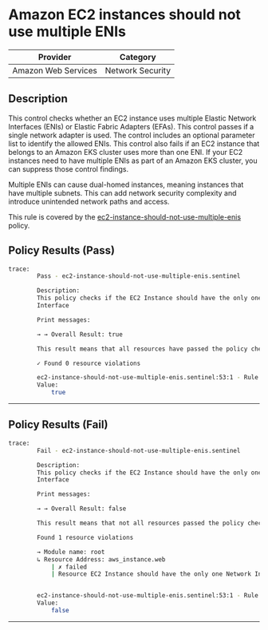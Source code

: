 # Amazon EC2 instances should not use multiple ENIs

| Provider            |      Category      |
| ------------------- | ------------------ |
| Amazon Web Services |  Network Security  |

## Description

This control checks whether an EC2 instance uses multiple Elastic Network Interfaces (ENIs) or Elastic Fabric Adapters (EFAs). This control passes if a single network adapter is used. The control includes an optional parameter list to identify the allowed ENIs. This control also fails if an EC2 instance that belongs to an Amazon EKS cluster uses more than one ENI. If your EC2 instances need to have multiple ENIs as part of an Amazon EKS cluster, you can suppress those control findings.

Multiple ENIs can cause dual-homed instances, meaning instances that have multiple subnets. This can add network security complexity and introduce unintended network paths and access.

This rule is covered by the [ec2-instance-should-not-use-multiple-enis](../../policies/ec2-instance-should-not-use-multiple-enis.sentinel) policy.

## Policy Results (Pass)

```bash
trace:
        Pass - ec2-instance-should-not-use-multiple-enis.sentinel

        Description:
        This policy checks if the EC2 Instance should have the only one Network
        Interface

        Print messages:

        → → Overall Result: true

        This result means that all resources have passed the policy check for the policy ec2-instance-should-not-use-multiple-enis.

        ✓ Found 0 resource violations

        ec2-instance-should-not-use-multiple-enis.sentinel:53:1 - Rule "main"
        Value:
            true
```

---

## Policy Results (Fail)

```bash
trace:
        Fail - ec2-instance-should-not-use-multiple-enis.sentinel

        Description:
        This policy checks if the EC2 Instance should have the only one Network
        Interface

        Print messages:

        → → Overall Result: false

        This result means that not all resources passed the policy check and the protected behavior is not allowed for the policy ec2-instance-should-not-use-multiple-enis.

        Found 1 resource violations

        → Module name: root
        ↳ Resource Address: aws_instance.web
            | ✗ failed
            | Resource EC2 Instance should have the only one Network Interface. Refer to https://docs.aws.amazon.com/securityhub/latest/userguide/ec2-controls.html#ec2-17 for more details.


        ec2-instance-should-not-use-multiple-enis.sentinel:53:1 - Rule "main"
        Value:
            false
```

---

